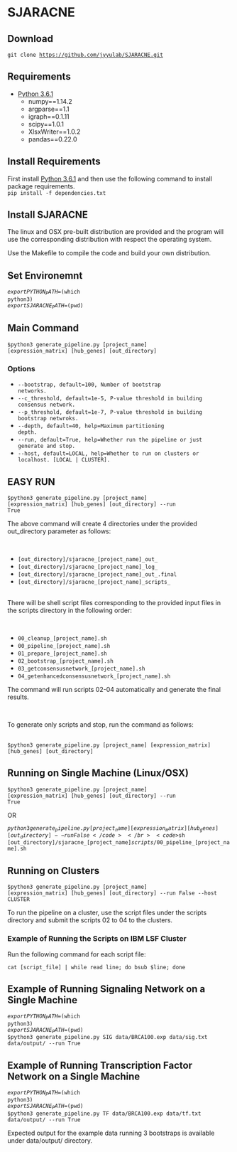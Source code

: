 # SJARACNE

## Download

<code>git clone https://github.com/jyyulab/SJARACNE.git</code>

## Requirements

* [Python 3.6.1](https://www.python.org/downloads/)
	* numpy==1.14.2
	* argparse==1.1
	* igraph==0.1.11
	* scipy==1.0.1
	* XlsxWriter==1.0.2
	* pandas==0.22.0

## Install Requirements
First install [Python 3.6.1](https://www.python.org/downloads/) and then use the following command to install package requirements.
</br>
<code>pip install -f dependencies.txt</code>

## Install SJARACNE
The linux and OSX pre-built distribution are provided and the program will use the corresponding distribution with respect the operating system.</br>

Use the Makefile to compile the code and build your own distribution.</br>

## Set Environemnt

<code>$export PYTHON_PATH=$(which python3)</code></br>
<code>$export SJARACNE_PATH=$(pwd)</code></br>

## Main Command

<code>$python3 generate_pipeline.py [project_name] [expression_matrix] [hub_genes] [out_directory]</code></br>

### Options

* <code>--bootstrap, default=100, Number of bootstrap networks.</code></br>
* <code>--c_threshold, default=1e-5, P-value threshold in building consensus network.</code></br>
* <code>--p_threshold, default=1e-7, P-value threshold in building bootstrap netwroks.</code></br>
* <code>--depth, default=40, help=Maximum partitioning depth.</code></br>
* <code>--run, default=True, help=Whether run the pipeline or just generate and stop.</code></br>
* <code>--host, default=LOCAL, help=Whether to run on clusters or localhost. [LOCAL | CLUSTER].</code></br>

## EASY RUN

<code>$python3 generate_pipeline.py [project_name] [expression_matrix] [hub_genes] [out_directory] --run True</code></br>

<p>The above command will create 4 directories under the provided out_directory parameter as follows:</p></br>

* <code>[out_directory]/sjaracne_[project_name]\_out\_</code></br>
* <code>[out_directory]/sjaracne_[project_name]\_log\_</code></br>
* <code>[out_directory]/sjaracne_[project_name]\_out\_.final</code></br>
* <code>[out_directory]/sjaracne_[project_name]\_scripts\_</code></br></br>

<p>There will be shell script files corresponding to the provided input files in the scripts directory in the following order:</p></br>

* <code>00_cleanup_[project_name].sh</code></br>
* <code>00_pipeline_[project_name].sh</code></br>
* <code>01_prepare_[project_name].sh</code></br>
* <code>02_bootstrap_[project_name].sh</code></br>
* <code>03_getconsensusnetwork_[project_name].sh</code></br>
* <code>04_getenhancedconsensusnetwork_[project_name].sh</code></br>

<p>The command will run scripts 02-04 automatically and generate the final results.</p></br>

<p>To generate only scripts and stop, run the command as follows:</p></br>
<code>$python3 generate_pipeline.py [project_name] [expression_matrix] [hub_genes] [out_directory]</code></br>

## Running on Single Machine (Linux/OSX)
<code>$python3 generate_pipeline.py [project_name] [expression_matrix] [hub_genes] [out_directory] --run True</code></br>

<p>OR</p>

<code>$python3 generate_pipeline.py [project_name] [expression_matrix] [hub_genes] [out_directory] --run False</code></br>
<code>$sh [out_directory]/sjaracne_[project_name]_scripts_/00_pipeline_[project_name].sh</code>

## Running on Clusters

<code>$python3 generate_pipeline.py [project_name] [expression_matrix] [hub_genes] [out_directory] --run False --host CLUSTER</code></br>
<p>To run the pipeline on a cluster, use the script files under the scripts directory and submit the scripts 02 to 04 to the clusters.</p>

### Example of Running the Scripts on IBM LSF Cluster
<p>Run the following command for each script file:<p>
<code>cat [script_file] | while read line; do bsub $line; done</code>

## Example of Running Signaling Network on a Single Machine

<code>$export PYTHON_PATH=$(which python3)</code></br>
<code>$export SJARACNE_PATH=$(pwd)</code></br>
<code>$python3 generate_pipeline.py SIG data/BRCA100.exp data/sig.txt data/output/ --run True</code></br>

## Example of Running Transcription Factor Network on a Single Machine

<code>$export PYTHON_PATH=$(which python3)</code></br>
<code>$export SJARACNE_PATH=$(pwd)</code></br>
<code>$python3 generate_pipeline.py TF data/BRCA100.exp data/tf.txt data/output/ --run True</code></br>

<p>Expected output for the example data running 3 bootstraps is available under data/output/ directory.</p>

